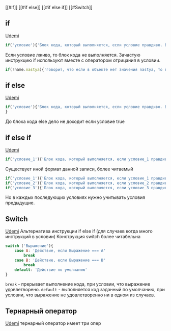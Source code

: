 [[#if]]
[[#if else]]
[[#if else if]]
[[#Switch]]

## if
[Udemi](https://www.udemy.com/course/javascript-ru/learn/lecture/29998086#questions)
```js
if('условие'){'Блок кода, который выполняется, если условие правдиво. Выполняется однократно'}
```
Если условие лживо, то блок кода не выполняется. 
Зачастую инструкцию if используют вместе с оператором отрицания в условии.
```js
if(!name.nastya){'говорит, что если в объекте нет значения nastya, то выполни блок кода'}
```

## if else
[Udemi](https://www.udemy.com/course/javascript-ru/learn/lecture/29998088#questions)
```js
if('условие'){'Блок кода, который выполняется, если условие правдиво. Выполняется однократно'} else { 'Выполняется блок кода если условие ложно'
}
```
До блока кода else дело не доходит если условие true

## if else if
[Udemi](https://www.udemy.com/course/javascript-ru/learn/lecture/29998090#questions)
```js
if('условие_1'){'Блок кода, который выполняется, если условие_1 правдиво. Выполняется однократно'} else if('условие_2') { 'Выполняется блок кода согласно условию_2, если условие_1 ложно'} else {'Выполняется блок кода если оба условия - лживы'}
```
Существует иной формат данной записи, более читаемый
```js
if('условие_1'){'Блок кода, который выполняется, если условие_1 правдиво. Выполняется однократно'}
if('условие_2'){'Блок кода, который выполняется, если условие_2 правдиво. Выполняется однократно'}
if('условие_3'){'Блок кода, который выполняется, если условие_3 правдиво. Выполняется однократно'}
```
Но в каждых последующих условиях нужно учитывать условия предыдущие.

## Switch
[Udemi](https://www.udemy.com/course/javascript-ru/learn/lecture/29998094#questions)
Альтернатива инструкции if else if (для случаев когда много инструкций в условии)
Конструкция switch более читабельна
```js
switch ('Выражение'){
	case A: 'Действие, если Выражение === A'
		break
	case B: 'Действие, если Выражение === B'
		break
	default: 'Действие по умолчанию'	
}
```
`break` - прерывает выполнение кода, при условии, что выражение удовлетворено.
`default` - выполняется код заданный по умолчанию, при условии, что выражение не удовлетворенно ни в одном из случаев.

## Тернарный оператор
[Udemi](https://www.udemy.com/course/javascript-ru/learn/lecture/29998098#questions)
тернарный оператор имеет три опер
